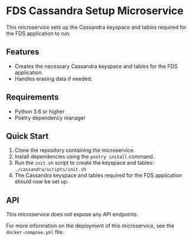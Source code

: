 # FDS Cassandra Setup Microservice

This microservice sets up the Cassandra keyspace and tables required for the FDS application to run.

## Features
- Creates the necessary Cassandra keyspace and tables for the FDS application.
- Handles erasing data if needed.

## Requirements
- Python 3.6 or higher
- Poetry dependency manager

## Quick Start
1. Clone the repository containing the microservice.
2. Install dependencies using the `poetry install` command.
3. Run the `init.sh` script to create the keyspace and tables: `./cassandra/scripts/init.sh`
4. The Cassandra keyspace and tables required for the FDS application should now be set up.

## API
This microservice does not expose any API endpoints.

For more information on the deployment of this microservice, see the `docker-compose.yml` file.
